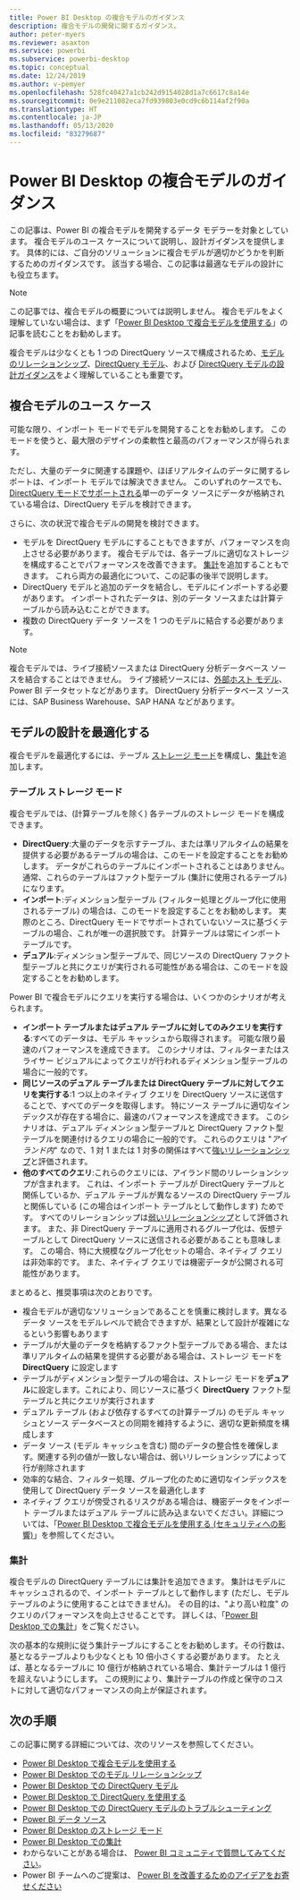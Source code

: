 ```yaml
---
title: Power BI Desktop の複合モデルのガイダンス
description: 複合モデルの開発に関するガイダンス。
author: peter-myers
ms.reviewer: asaxton
ms.service: powerbi
ms.subservice: powerbi-desktop
ms.topic: conceptual
ms.date: 12/24/2019
ms.author: v-pemyer
ms.openlocfilehash: 528fc40427a1cb242d9154028d1a7c6617c8a14e
ms.sourcegitcommit: 0e9e211082eca7fd939803e0cd9c6b114af2f90a
ms.translationtype: HT
ms.contentlocale: ja-JP
ms.lasthandoff: 05/13/2020
ms.locfileid: "83279687"
---
```

# <a name="composite-model-guidance-in-power-bi-desktop"></a>Power BI Desktop の複合モデルのガイダンス

この記事は、Power BI の複合モデルを開発するデータ モデラーを対象としています。 複合モデルのユース ケースについて説明し、設計ガイダンスを提供します。 具体的には、ご自分のソリューションに複合モデルが適切かどうかを判断するためのガイダンスです。 該当する場合、この記事は最適なモデルの設計にも役立ちます。

> [!NOTE]
> この記事では、複合モデルの概要については説明しません。 複合モデルをよく理解していない場合は、まず「[Power BI Desktop で複合モデルを使用する](../transform-model/desktop-composite-models.md)」の記事を読むことをお勧めします。
>
> 複合モデルは少なくとも 1 つの DirectQuery ソースで構成されるため、[モデルのリレーションシップ](../transform-model/desktop-relationships-understand.md)、[DirectQuery モデル](../connect-data/desktop-directquery-about.md)、および [DirectQuery モデルの設計ガイダンス](directquery-model-guidance.md)をよく理解していることも重要です。

## <a name="composite-model-use-cases"></a>複合モデルのユース ケース

可能な限り、インポート モードでモデルを開発することをお勧めします。 このモードを使うと、最大限のデザインの柔軟性と最高のパフォーマンスが得られます。

ただし、大量のデータに関連する課題や、ほぼリアルタイムのデータに関するレポートは、インポート モデルでは解決できません。 このいずれのケースでも、[DirectQuery モードでサポートされる](../connect-data/power-bi-data-sources.md)単一のデータ ソースにデータが格納されている場合は、DirectQuery モデルを検討できます。

さらに、次の状況で複合モデルの開発を検討できます。

- モデルを DirectQuery モデルにすることもできますが、パフォーマンスを向上させる必要があります。 複合モデルでは、各テーブルに適切なストレージを構成することでパフォーマンスを改善できます。 [集計](../transform-model/desktop-aggregations.md)を追加することもできます。 これら両方の最適化について、この記事の後半で説明します。
- DirectQuery モデルと追加のデータを結合し、モデルにインポートする必要があります。 インポートされたデータは、別のデータ ソースまたは計算テーブルから読み込むことができます。
- 複数の DirectQuery データ ソースを 1 つのモデルに結合する必要があります。

> [!NOTE]
> 複合モデルでは、ライブ接続ソースまたは DirectQuery 分析データベース ソースを結合することはできません。 ライブ接続ソースには、[外部ホスト モデル](../connect-data/service-datasets-understand.md#external-hosted-models)、Power BI データセットなどがあります。 DirectQuery 分析データベース ソースには、SAP Business Warehouse、SAP HANA などがあります。

## <a name="optimize-model-design"></a>モデルの設計を最適化する

複合モデルを最適化するには、テーブル [ストレージ モード](../transform-model/desktop-storage-mode.md)を構成し、[集計](../transform-model/desktop-aggregations.md)を追加します。

### <a name="table-storage-mode"></a>テーブル ストレージ モード

複合モデルでは、(計算テーブルを除く) 各テーブルのストレージ モードを構成できます。

- **DirectQuery**:大量のデータを示すテーブル、または準リアルタイムの結果を提供する必要があるテーブルの場合は、このモードを設定することをお勧めします。 データがこれらのテーブルにインポートされることはありません。 通常、これらのテーブルはファクト型テーブル (集計に使用されるテーブル) になります。
- **インポート**:ディメンション型テーブル (フィルター処理とグループ化に使用されるテーブル) の場合は、このモードを設定することをお勧めします。 実際のところ、DirectQuery モードでサポートされていないソースに基づくテーブルの場合、これが唯一の選択肢です。 計算テーブルは常にインポート テーブルです。
- **デュアル**:ディメンション型テーブルで、同じソースの DirectQuery ファクト型テーブルと共にクエリが実行される可能性がある場合は、このモードを設定することをお勧めします。

Power BI で複合モデルにクエリを実行する場合は、いくつかのシナリオが考えられます。

- **インポート テーブルまたはデュアル テーブルに対してのみクエリを実行する**:すべてのデータは、モデル キャッシュから取得されます。 可能な限り最速のパフォーマンスを達成できます。 このシナリオは、フィルターまたはスライサー ビジュアルによってクエリが行われるディメンション型テーブルの場合に一般的です。
- **同じソースのデュアル テーブルまたは DirectQuery テーブルに対してクエリを実行する**:1 つ以上のネイティブ クエリを DirectQuery ソースに送信することで、すべてのデータを取得します。 特にソース テーブルに適切なインデックスが存在する場合に、最速のパフォーマンスを達成できます。 このシナリオは、デュアル ディメンション型テーブルと DirectQuery ファクト型テーブルを関連付けるクエリの場合に一般的です。 これらのクエリは "_アイランド内_" なので、1 対 1 または 1 対多の関係はすべて[強いリレーションシップ](../transform-model/desktop-relationships-understand.md#strong-relationships)と評価されます。
- **他のすべてのクエリ**:これらのクエリには、アイランド間のリレーションシップが含まれます。 これは、インポート テーブルが DirectQuery テーブルと関係しているか、デュアル テーブルが異なるソースの DirectQuery テーブルと関係している (この場合はインポート テーブルとして動作します) ためです。 すべてのリレーションシップは[弱いリレーションシップ](../transform-model/desktop-relationships-understand.md#weak-relationships)として評価されます。 また、非 DirectQuery テーブルに適用されるグループ化は、仮想テーブルとして DirectQuery ソースに送信される必要があることも意味します。 この場合、特に大規模なグループ化セットの場合、ネイティブ クエリは非効率的です。 また、ネイティブ クエリでは機密データが公開される可能性があります。

まとめると、推奨事項は次のとおりです。

- 複合モデルが適切なソリューションであることを慎重に検討します。異なるデータ ソースをモデルレベルで統合できますが、結果として設計が複雑になるという影響もあります
- テーブルが大量のデータを格納するファクト型テーブルである場合、または準リアルタイムの結果を提供する必要がある場合は、ストレージ モードを **DirectQuery** に設定します
- テーブルがディメンション型テーブルの場合は、ストレージ モードを**デュアル**に設定します。これにより、同じソースに基づく **DirectQuery** ファクト型テーブルと共にクエリが実行されます
- デュアル テーブル (および依存するすべての計算テーブル) のモデル キャッシュとソース データベースとの同期を維持するように、適切な更新頻度を構成します
- データ ソース (モデル キャッシュを含む) 間のデータの整合性を確保します。関連する列の値が一致しない場合は、弱いリレーションシップによって行が削除されます
- 効率的な結合、フィルター処理、グループ化のために適切なインデックスを使用して DirectQuery データ ソースを最適化します
- ネイティブ クエリが傍受されるリスクがある場合は、機密データをインポート テーブルまたはデュアル テーブルに読み込まないでください。詳細については、「[Power BI Desktop で複合モデルを使用する (セキュリティへの影響)](../transform-model/desktop-composite-models.md#security-implications)」を参照してください。

### <a name="aggregations"></a>集計

複合モデルの DirectQuery テーブルには集計を追加できます。 集計はモデルにキャッシュされるので、インポート テーブルとして動作します (ただし、モデル テーブルのように使用することはできません)。 その目的は、"より高い粒度" のクエリのパフォーマンスを向上させることです。 詳しくは、「[Power BI Desktop での集計](../transform-model/desktop-aggregations.md)」をご覧ください。

次の基本的な規則に従う集計テーブルにすることをお勧めします。その行数は、基となるテーブルよりも少なくとも 10 倍小さくする必要があります。 たとえば、基となるテーブルに 10 億行が格納されている場合、集計テーブルは 1 億行を超えないようにします。 この規則により、集計テーブルの作成と保守のコストに対して適切なパフォーマンスの向上が保証されます。

## <a name="next-steps"></a>次の手順

この記事に関する詳細については、次のリソースを参照してください。

- [Power BI Desktop で複合モデルを使用する](../transform-model/desktop-composite-models.md)
- [Power BI Desktop でのモデル リレーションシップ](../transform-model/desktop-relationships-understand.md)
- [Power BI Desktop での DirectQuery モデル](../connect-data/desktop-directquery-about.md)
- [Power BI Desktop で DirectQuery を使用する](../connect-data/desktop-use-directquery.md)
- [Power BI Desktop での DirectQuery モデルのトラブルシューティング](../connect-data/desktop-directquery-troubleshoot.md)
- [Power BI データ ソース](../connect-data/power-bi-data-sources.md)
- [Power BI Desktop のストレージ モード](../transform-model/desktop-storage-mode.md)
- [Power BI Desktop での集計](../transform-model/desktop-aggregations.md)
- わからないことがある場合は、 [Power BI コミュニティで質問してみてください](https://community.powerbi.com/)。
- Power BI チームへのご提案は、 [Power BI を改善するためのアイデアをお寄せください](https://ideas.powerbi.com)
